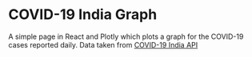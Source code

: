 # COVID-19 India Graph 

A simple page in React and Plotly which plots a graph for the COVID-19 cases reported daily. Data taken from [COVID-19 India API](https://github.com/covid19india/api)